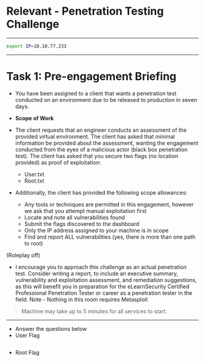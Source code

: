 # Relevant - Penetration Testing Challenge

---

```bash
export IP=10.10.77.233
```

---

# Task 1: Pre-engagement Briefing


* You have been assigned to a client that wants a penetration test conducted on an environment due to be released to production in seven days. 

* __Scope of Work__

* The client requests that an engineer conducts an assessment of the provided virtual environment. The client has asked that minimal information be provided about the assessment, wanting the engagement conducted from the eyes of a malicious actor (black box penetration test).  The client has asked that you secure two flags (no location provided) as proof of exploitation:

	* User.txt
	* Root.txt

* Additionally, the client has provided the following scope allowances:

	* Any tools or techniques are permitted in this engagement, however we ask that you attempt manual exploitation first
	* Locate and note all vulnerabilities found
	* Submit the flags discovered to the dashboard
	* Only the IP address assigned to your machine is in scope
	* Find and report ALL vulnerabilities (yes, there is more than one path to root)

(Roleplay off)

* I encourage you to approach this challenge as an actual penetration test. Consider writing a report, to include an executive summary, vulnerability and exploitation assessment, and remediation suggestions, as this will benefit you in preparation for the eLearnSecurity Certified Professional Penetration Tester or career as a penetration tester in the field.
Note - Nothing in this room requires Metasploit

> Machine may take up to 5 minutes for all services to start.

---

* Answer the questions below
* User Flag

```

```

* Root Flag

